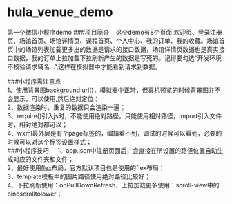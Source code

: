 # hula_venue_demo
第一个微信小程序demo
###项目简介   
  这个demo有8个页面:欢迎页、登录注册页、场馆首页、场馆详情页、课程首页、个人中心、我的订单、我的收藏。场馆首页中的场馆列表加载更多出的数据是请求的接口数据，场馆详情页数据也是真实接口数据，我的订单上拉加载下拉刷新产生的数据是写死的。记得要勾选“开发环境不校验请求域名...”,这样在模拟器中才能看到请求到数据。     
  
###小程序需注意点   
1、使用背景图background:url()，模拟器中正常，但真机预览的时候背景图并不会显示，可以使用<image>,然后绝对定位；  
2、数据渲染时，重复的数据只会渲染一遍；  
3、require()引入js时，不能使用绝对路径，只能使用相对路径，import引入文件时，相对绝对都可以；  
4、wxml最外层是有个page标签的，编辑看不到，调试的时候可以看到，必要的时候可以对这个标签设置样式；  
###小程序技巧    
1、app.json中注册页面后，会直接在所设置的路径位置自动生成对应的文件夹和文件；   
2、最好使用[flex](http://www.ruanyifeng.com/blog/2015/07/flex-grammar.html?utm_source=tuicool)布局，官方默认项目也是使用的flex布局；   
3、template模板中的图片路径使用绝对路径比较好；    
4、下拉刷新使用：onPullDownRefresh，上拉加载更多使用：scroll-view中的bindscrolltolower；
